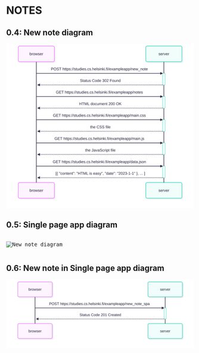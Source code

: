 # NOTES

## 0.4: New note diagram

![New note diagram](./images/Diagram_ex04.svg)

## 0.5: Single page app diagram

<pre class="vditor-reset" placeholder="" contenteditable="true" spellcheck="false"><p data-block="0"><img src="https://file+.vscode-resource.vscode-cdn.net/Users/mac/studies/practice%20js/fullstackopen/part0/images/Diagram_ex04.svg" alt="New note diagram"/></p></pre>


## 0.6: New note in Single page app diagram

![New note diagram](./images/Diagram_ex06.svg)
